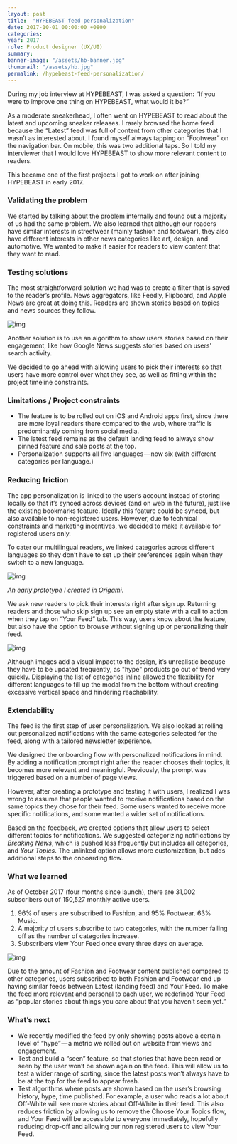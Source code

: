 ```yaml
---
layout: post
title:  "HYPEBEAST feed personalization"
date: 2017-10-01 00:00:00 +0800
categories:
year: 2017
role: Product designer (UX/UI)
summary:
banner-image: "/assets/hb-banner.jpg"
thumbnail: "/assets/hb.jpg"
permalink: /hypebeast-feed-personalization/
---
```


During my job interview at HYPEBEAST, I was asked a question: “If you were to improve one thing on HYPEBEAST, what would it be?”

As a moderate sneakerhead, I often went on HYPEBEAST to read about the latest and upcoming sneaker releases. I rarely browsed the home feed because the “Latest” feed was full of content from other categories that I wasn’t as interested about. I found myself always tapping on “Footwear” on the navigation bar. On mobile, this was two additional taps. So I told my interviewer that I would love HYPEBEAST to show more relevant content to readers.

This became one of the first projects I got to work on after joining HYPEBEAST in early 2017.

### Validating the problem

We started by talking about the problem internally and found out a majority of us had the same problem. We also learned that although our readers have similar interests in streetwear (mainly fashion and footwear), they also have different interests in other news categories like art, design, and automotive. We wanted to make it easier for readers to view content that they want to read.

### Testing solutions

The most straightforward solution we had was to create a filter that is saved to the reader’s profile. News aggregators, like Feedly, Flipboard, and Apple News are great at doing this. Readers are shown stories based on topics and news sources they follow.

![img](https://cdn-images-1.medium.com/max/2000/1*NWE17Q7StqRmkhM42v8KCw.jpeg)

Another solution is to use an algorithm to show users stories based on their engagement, like how Google News suggests stories based on users’ search activity. 

We decided to go ahead with allowing users to pick their interests so that users have more control over what they see, as well as fitting within the project timeline constraints.

### Limitations / Project constraints

- The feature is to be rolled out on iOS and Android apps first, since there are more loyal readers there compared to the web, where traffic is predominantly coming from social media.
- The latest feed remains as the default landing feed to always show pinned feature and sale posts at the top.
- Personalization supports all five languages — now six (with different categories per language.)

### Reducing friction

The app personalization is linked to the user’s account instead of storing locally so that it’s synced across devices (and on web in the future), just like the existing bookmarks feature. Ideally this feature could be synced, but also available to non-registered users. However, due to technical constraints and marketing incentives, we decided to make it available for registered users only.

To cater our multilingual readers, we linked categories across different languages so they don’t have to set up their preferences again when they switch to a new language.

![img](https://cdn-images-1.medium.com/max/1600/1*WbFoot4UTue8jbgq2JY3sQ.gif)

*An early prototype I created in Origami.*

We ask new readers to pick their interests right after sign up. Returning readers and those who skip sign up see an empty state with a call to action when they tap on “Your Feed” tab. This way, users know about the feature, but also have the option to browse without signing up or personalizing their feed.

![img](https://cdn-images-1.medium.com/max/2000/1*W-WNAWaa9A-zvJP9hRfcZA.png)

Although images add a visual impact to the design, it’s unrealistic because they have to be updated frequently, as "hype" products go out of trend very quickly. Displaying the list of categories inline allowed the flexibility for different languages to fill up the modal from the bottom without creating excessive vertical space and hindering reachability.

### Extendability

The feed is the first step of user personalization. We also looked at rolling out personalized notifications with the same categories selected for the feed, along with a tailored newsletter experience.

We designed the onboarding flow with personalized notifications in mind. By adding a notification prompt right after the reader chooses their topics, it becomes more relevant and meaningful. Previously, the prompt was triggered based on a number of page views.

However, after creating a prototype and testing it with users, I realized I was wrong to assume that people wanted to receive notifications based on the same topics they chose for their feed. Some users wanted to receive more specific notifications, and some wanted a wider set of notifications.

Based on the feedback, we created options that allow users to select different topics for notifications. We suggested categorizing notifications by *Breaking News*, which is pushed less frequently but includes all categories, and *Your Topics*. The unlinked option allows more customization, but adds additional steps to the onboarding flow.

### What we learned

As of October 2017 (four months since launch), there are 31,002 subscribers out of 150,527 monthly active users.

1. 96% of users are subscribed to Fashion, and 95% Footwear. 63% Music.
2. A majority of users subscribe to two categories, with the number falling off as the number of categories increase.
3. Subscribers view Your Feed once every three days on average.

![img](https://cdn-images-1.medium.com/max/1600/1*isVJbFBPdDvVQ58no0cXpA.jpeg)

Due to the amount of Fashion and Footwear content published compared to other categories, users subscribed to both Fashion and Footwear end up having similar feeds between Latest (landing feed) and Your Feed. To make the feed more relevant and personal to each user, we redefined Your Feed as “popular stories about things you care about that you haven’t seen yet.”

### What’s next

- We recently modified the feed by only showing posts above a certain level of “hype” — a metric we rolled out on website from views and engagement.
- Test and build a “seen” feature, so that stories that have been read or seen by the user won’t be shown again on the feed. This will allow us to test a wider range of sorting, since the latest posts won’t always have to be at the top for the feed to appear fresh.
- Test algorithms where posts are shown based on the user’s browsing history, hype, time published. For example, a user who reads a lot about Off-White will see more stories about Off-White in their feed. This also reduces friction by allowing us to remove the Choose Your Topics flow, and Your Feed will be accessible to everyone immediately, hopefully reducing drop-off and allowing our non registered users to view Your Feed.